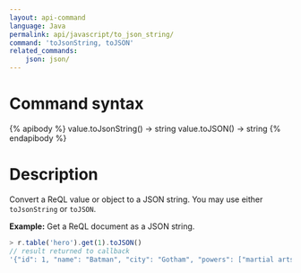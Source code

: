 ```yaml
---
layout: api-command
language: Java
permalink: api/javascript/to_json_string/
command: 'toJsonString, toJSON'
related_commands:
    json: json/
---
```

# Command syntax #

{% apibody %}
value.toJsonString() &rarr; string
value.toJSON() &rarr; string
{% endapibody %}

# Description #

Convert a ReQL value or object to a JSON string. You may use either `toJsonString` or `toJSON`.

__Example:__ Get a ReQL document as a JSON string.

```js
> r.table('hero').get(1).toJSON()
// result returned to callback
'{"id": 1, "name": "Batman", "city": "Gotham", "powers": ["martial arts", "cinematic entrances"]}'
```
